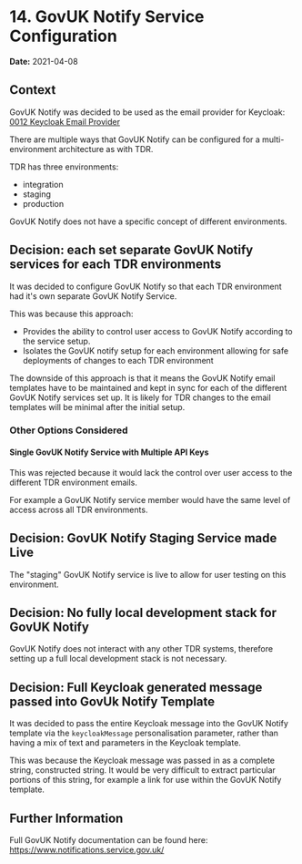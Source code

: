 # 14. GovUK Notify Service Configuration

**Date:** 2021-04-08

## Context

GovUK Notify was decided to be used as the email provider for Keycloak: [0012 Keycloak Email Provider](0012-keycloak-email-provider.md)

There are multiple ways that GovUK Notify can be configured for a multi-environment architecture as with TDR.

TDR has three environments:
* integration
* staging 
* production

GovUK Notify does not have a specific concept of different environments.

## Decision: each set separate GovUK Notify services for each TDR environments

It was decided to configure GovUK Notify so that each TDR environment had it's own separate GovUK Notify Service.

This was because this approach:
* Provides the ability to control user access to GovUK Notify according to the service setup. 
* Isolates the GovUK notify setup for each environment allowing for safe deployments of changes to each TDR environment

The downside of this approach is that it means the GovUK Notify email templates have to be maintained and kept in sync for each of the different GovUK Notify services set up. It is likely for TDR changes to the email templates will be minimal after the initial setup.

### Other Options Considered

#### Single GovUK Notify Service with Multiple API Keys

This was rejected because it would lack the control over user access to the different TDR environment emails. 

For example a GovUK Notify service member would have the same level of access across all TDR environments.

## Decision: GovUK Notify Staging Service made Live

The "staging" GovUK Notify service is live to allow for user testing on this environment.

## Decision: No fully local development stack for GovUK Notify

GovUK Notify does not interact with any other TDR systems, therefore setting up a full local development stack is not necessary.

## Decision: Full Keycloak generated message passed into GovUk Notify Template

It was decided to pass the entire Keycloak message into the GovUK Notify template via the `keycloakMessage` personalisation parameter, rather than having a mix of text and parameters in the Keycloak template.

This was because the Keycloak message was passed in as a complete string, constructed string. It would be very difficult to extract particular portions of this string, for example a link for use within the GovUK Notify template.

## Further Information

Full GovUK Notify documentation can be found here: https://www.notifications.service.gov.uk/

